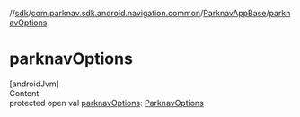//[sdk](../../../index.md)/[com.parknav.sdk.android.navigation.common](../index.md)/[ParknavAppBase](index.md)/[parknavOptions](parknav-options.md)



# parknavOptions  
[androidJvm]  
Content  
protected open val [parknavOptions](parknav-options.md): [ParknavOptions](../../com.parknav.sdk.android.navigation.util/-parknav-options/index.md)  



